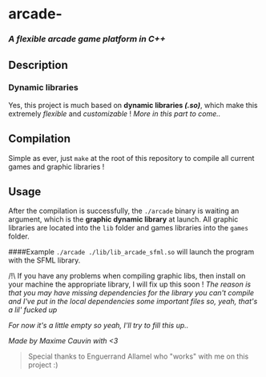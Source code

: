 # arcade-
### _A flexible arcade game platform in C++_

## Description
### Dynamic libraries
Yes, this project is much based on __dynamic libraries *(.so)*__, which make this extremely _flexible_ and _customizable_ !
_More in this part to come.._

## Compilation
Simple as ever, just `make` at the root of this repository to compile all current games and graphic libraries !

## Usage
After the compilation is successfully, the `./arcade` binary is waiting an argument, which is the __graphic dynamic library__ at launch.
All graphic libraries are located into the `lib` folder and games libraries into the `games` folder.

####Example
`./arcade ./lib/lib_arcade_sfml.so` will launch the program with the SFML library.

/!\ If you have any problems when compiling graphic libs, then install on your machine the appropriate library, I will fix up this soon !
_The reason is that you may have missing dependencies for the library you can't compile and I've put in the local dependencies some important files so, yeah, that's a lil' fucked up_

_For now it's a little empty so yeah, I'll try to fill this up.._

_Made by Maxime Cauvin with <3_

> Special thanks to Enguerrand Allamel who "works" with me on this project :)
